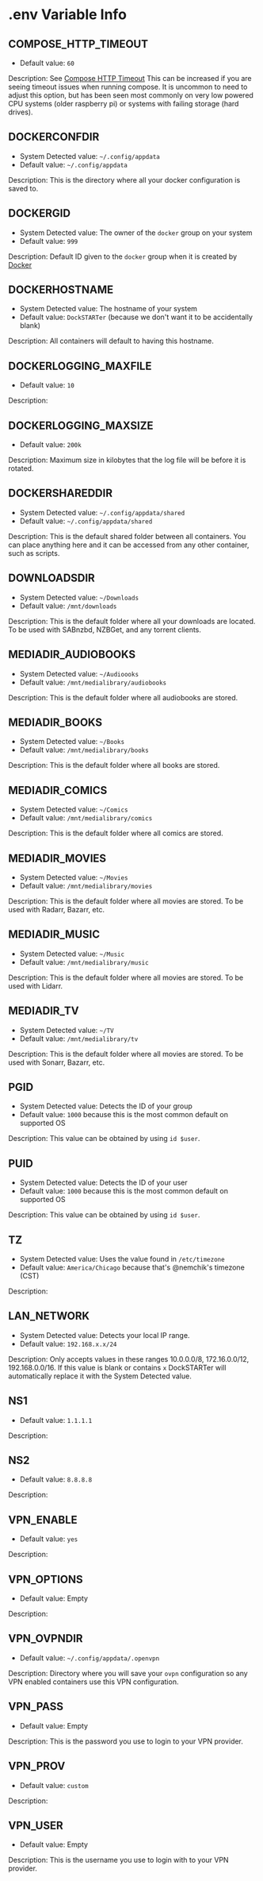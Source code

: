 # .env Variable Info

## COMPOSE_HTTP_TIMEOUT

* Default value: `60`

Description:
See [Compose HTTP Timeout](https://docs.docker.com/compose/reference/envvars/#compose_http_timeout)
This can be increased if you are seeing timeout issues when running compose. It is uncommon to need to adjust this option, but has been seen most commonly on very low powered CPU systems (older raspberry pi) or systems with failing storage (hard drives).

## DOCKERCONFDIR

* System Detected value: `~/.config/appdata`
* Default value: `~/.config/appdata`

Description:
This is the directory where all your docker configuration is saved to.

## DOCKERGID

* System Detected value: The owner of the `docker` group on your system
* Default value: `999`

Description:
Default ID given to the `docker` group when it is created by [Docker](https://get.docker.com)

## DOCKERHOSTNAME

* System Detected value: The hostname of your system
* Default value: `DockSTARTer` (because we don't want it to be accidentally blank)

Description:
All containers will default to having this hostname.

## DOCKERLOGGING_MAXFILE

* Default value: `10`

Description:

## DOCKERLOGGING_MAXSIZE

* Default value: `200k`

Description:
Maximum size in kilobytes that the log file will be before it is rotated.

## DOCKERSHAREDDIR

* System Detected value: `~/.config/appdata/shared`
* Default value: `~/.config/appdata/shared`

Description:
This is the default shared folder between all containers. You can place anything here and it can be accessed from any other container, such as scripts.

## DOWNLOADSDIR

* System Detected value: `~/Downloads`
* Default value: `/mnt/downloads`

Description:
This is the default folder where all your downloads are located. To be used with SABnzbd, NZBGet, and any torrent clients.

## MEDIADIR_AUDIOBOOKS

* System Detected value: `~/Audioooks`
* Default value: `/mnt/medialibrary/audiobooks`

Description:
This is the default folder where all audiobooks are stored.

## MEDIADIR_BOOKS

* System Detected value: `~/Books`
* Default value: `/mnt/medialibrary/books`

Description:
This is the default folder where all books are stored.

## MEDIADIR_COMICS

* System Detected value: `~/Comics`
* Default value: `/mnt/medialibrary/comics`

Description:
This is the default folder where all comics are stored.

## MEDIADIR_MOVIES

* System Detected value: `~/Movies`
* Default value: `/mnt/medialibrary/movies`

Description:
This is the default folder where all movies are stored. To be used with Radarr, Bazarr, etc.

## MEDIADIR_MUSIC

* System Detected value: `~/Music`
* Default value: `/mnt/medialibrary/music`

Description:
This is the default folder where all movies are stored. To be used with Lidarr.

## MEDIADIR_TV

* System Detected value: `~/TV`
* Default value: `/mnt/medialibrary/tv`

Description:
This is the default folder where all movies are stored. To be used with Sonarr, Bazarr, etc.

## PGID

* System Detected value: Detects the ID of your group
* Default value: `1000` because this is the most common default on supported OS

Description:
This value can be obtained by using `id $user`.

## PUID

* System Detected value: Detects the ID of your user
* Default value: `1000` because this is the most common default on supported OS

Description:
This value can be obtained by using `id $user`.

## TZ

* System Detected value: Uses the value found in `/etc/timezone`
* Default value: `America/Chicago` because that's @nemchik's timezone (CST)

Description:

## LAN_NETWORK

* System Detected value: Detects your local IP range.
* Default value: `192.168.x.x/24`

Description:
Only accepts values in these ranges 10.0.0.0/8, 172.16.0.0/12, 192.168.0.0/16. If this value is blank or contains `x` DockSTARTer will automatically replace it with the System Detected value.

## NS1

* Default value: `1.1.1.1`

Description:

## NS2

* Default value: `8.8.8.8`

Description:

## VPN_ENABLE

* Default value: `yes`

Description:

## VPN_OPTIONS

* Default value: Empty

Description:

## VPN_OVPNDIR

* Default value: `~/.config/appdata/.openvpn`

Description:
Directory where you will save your `ovpn` configuration so any VPN enabled containers use this VPN configuration.

## VPN_PASS

* Default value: Empty

Description:
This is the password you use to login to your VPN provider.

## VPN_PROV

* Default value: `custom`

Description:

## VPN_USER

* Default value: Empty

Description:
This is the username you use to login with to your VPN provider.

